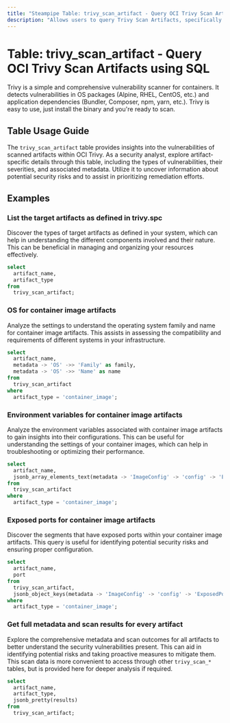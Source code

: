```yaml
---
title: "Steampipe Table: trivy_scan_artifact - Query OCI Trivy Scan Artifacts using SQL"
description: "Allows users to query Trivy Scan Artifacts, specifically the vulnerabilities within the scanned artifacts, providing insights into potential security risks."
---
```


# Table: trivy_scan_artifact - Query OCI Trivy Scan Artifacts using SQL

Trivy is a simple and comprehensive vulnerability scanner for containers. It detects vulnerabilities in OS packages (Alpine, RHEL, CentOS, etc.) and application dependencies (Bundler, Composer, npm, yarn, etc.). Trivy is easy to use, just install the binary and you're ready to scan.

## Table Usage Guide

The `trivy_scan_artifact` table provides insights into the vulnerabilities of scanned artifacts within OCI Trivy. As a security analyst, explore artifact-specific details through this table, including the types of vulnerabilities, their severities, and associated metadata. Utilize it to uncover information about potential security risks and to assist in prioritizing remediation efforts.

## Examples

### List the target artifacts as defined in trivy.spc
Discover the types of target artifacts as defined in your system, which can help in understanding the different components involved and their nature. This can be beneficial in managing and organizing your resources effectively.

```sql
select
  artifact_name,
  artifact_type
from
  trivy_scan_artifact;
```

### OS for container image artifacts
Analyze the settings to understand the operating system family and name for container image artifacts. This assists in assessing the compatibility and requirements of different systems in your infrastructure.

```sql
select
  artifact_name,
  metadata -> 'OS' ->> 'Family' as family,
  metadata -> 'OS' ->> 'Name' as name
from
  trivy_scan_artifact
where
  artifact_type = 'container_image';
```

### Environment variables for container image artifacts
Analyze the environment variables associated with container image artifacts to gain insights into their configurations. This can be useful for understanding the settings of your container images, which can help in troubleshooting or optimizing their performance.

```sql
select
  artifact_name,
  jsonb_array_elements_text(metadata -> 'ImageConfig' -> 'config' -> 'Env') as env_var
from
  trivy_scan_artifact
where
  artifact_type = 'container_image';
```

### Exposed ports for container image artifacts
Discover the segments that have exposed ports within your container image artifacts. This query is useful for identifying potential security risks and ensuring proper configuration.

```sql
select
  artifact_name,
  port
from
  trivy_scan_artifact,
  jsonb_object_keys(metadata -> 'ImageConfig' -> 'config' -> 'ExposedPorts') as port
where
  artifact_type = 'container_image';
```

### Get full metadata and scan results for every artifact
Explore the comprehensive metadata and scan outcomes for all artifacts to better understand the security vulnerabilities present. This can aid in identifying potential risks and taking proactive measures to mitigate them.
This scan data is more convenient to access through other `trivy_scan_*`
tables, but is provided here for deeper analysis if required.


```sql
select
  artifact_name,
  artifact_type,
  jsonb_pretty(results)
from
  trivy_scan_artifact;
```